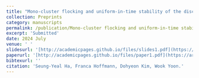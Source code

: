 ```yaml
---
title: "Mono-cluster flocking and uniform-in-time stability of the discrete Motsch-Tadmor model"
collection: Preprints
category: manuscripts
permalink: /publication/Mono-cluster flocking and uniform-in-time stability of the discrete Motsch-Tadmor model
excerpt: 'Submitted'
date: 2024 July
venue: ' '
slidesurl: '[http://academicpages.github.io/files/slides1.pdf](https://arxiv.org/abs/2408.10213)'
paperurl: '[http://academicpages.github.io/files/paper1.pdf](https://arxiv.org/abs/2408.10213)'
bibtexurl: ''
citation: 'Seung-Yeal Ha, Franca Hoffmann, Dohyeon Kim, Wook Yoon.'
---
```

